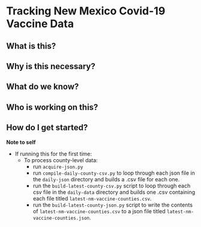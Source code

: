 Tracking New Mexico Covid-19 Vaccine Data
=========================================

## What is this?

## Why is this necessary?

## What do we know?

## Who is working on this?

## How do I get started?

**Note to self**

* If running this for the first time:
    * To process county-level data:
        * run `acquire-json.py`
        * run `compile-daily-county-csv.py` to loop through each json file in the `daily-json` directory and builds a .csv file for each one.
        * run the `build-latest-county-csv.py` script to loop through each csv file in the `daily-data` directory and builds one .csv containing each file titled `latest-nm-vaccine-counties.csv`.
        * run the `build-latest-county-json.py` script to write the contents of `latest-nm-vaccine-counties.csv` to a json file titled `latest-nm-vaccine-counties.json`.
